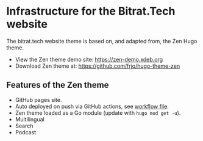 # Infrastructure for the Bitrat.Tech website
The bitrat.tech website theme is based on, and adapted from, the Zen Hugo theme.

* View the Zen theme demo site: <https://zen-demo.xdeb.org>
* Download Zen theme at: <https://github.com/frjo/hugo-theme-zen>

## Features of the Zen theme
* GitHub pages site.
* Auto deployed on push via GitHub actions, see [workflow file](https://github.com/frjo/zen-demo/blob/main/.github/workflows/pages.yaml).
* Zen theme loaded as a Go module (update with `hugo mod get -u`).
* Multilingual
* Search
* Podcast